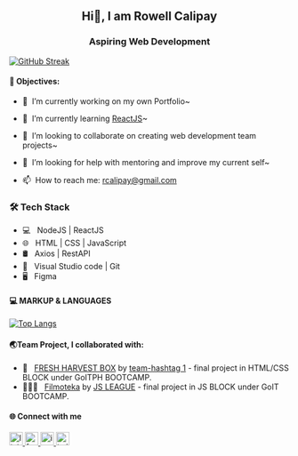 <h2 align="center">Hi👋, I am Rowell Calipay</h2>
<h3 align="center" >Aspiring Web Development</h3>

[![GitHub Streak](https://streak-stats.demolab.com?user=crux16&theme=dracula&hide_border=true&border_radius=10&date_format=M%20j%5B%2C%20Y%5D&mode=weekly&card_width=1000&background=90%2C120C48D4%2C1F1E39BB&currStreakNum=61EB87&currStreakLabel=61EB87&dates=45D1EB&sideNums=61EB87)](https://git.io/streak-stats)
 

<h4>🔑 Objectives:</h4>

- 🔭&nbsp; I’m currently working on my own Portfolio~
  
- 🌱&nbsp; I’m currently learning <a href="https://react.dev/learn" target="_target">ReactJS</a>~
  
- 👯&nbsp; I’m looking to collaborate on creating web development team projects~
  
- 🤔&nbsp; I’m looking for help with mentoring and improve my current self~
  
- 📫&nbsp; How to reach me: <a href="email:rcalipay">rcalipay@gmail.com</a>

<h3>🛠 Tech Stack</h3>

- 💻 &nbsp; NodeJS | ReactJS <!-- Python | Dart | Java | C++  -->
- 🌐 &nbsp; HTML | CSS | JavaScript <!-- | Bootstrap --> 
- 🛢 &nbsp; Axios | RestAPI
- 🔧 &nbsp;  Visual Studio code | Git
- 🖥 &nbsp; Figma

<h4>💻 MARKUP & LANGUAGES</h4>

[![Top Langs](https://github-readme-stats.vercel.app/api/top-langs/?username=crux16&layout=compact&text_color=daf7dc&bg_color=151515)](https://github.com/crux16/github-readme-stats)

<h4 id="team-project">🌏Team Project, I collaborated with:</h4>

- 👬 &nbsp; <a href="https://crux16.github.io/goit-project-team">FRESH HARVEST BOX</a> by <a href="https://github.com/crux16/goit-project-team">team-hashtag 1</a> - final project in HTML/CSS BLOCK under GoITPH BOOTCAMP.
- 🧑‍🤝‍🧑 &nbsp; <a href="https://jandiman.github.io/goit-js-team-4-project/">Filmoteka</a> by <a href="https://github.com/jandiman/goit-js-team-4-project">JS LEAGUE</a> - final project in JS BLOCK under GoIT BOOTCAMP.


<h4>🌐 Connect with me</h4>
<p>
  <a href="https://www.linkedin.com/in/rowell-calipay-214760276/">
    <img title="linkedIn" src="https://upload.wikimedia.org/wikipedia/commons/thumb/8/81/LinkedIn_icon.svg/72px-LinkedIn_icon.svg.png?20210220164014" alt="linkedIn" width="24" height="24" />
  </a>

  <a href="https://facebook.com/rowell.calipay16/">
    <img title="facebook" src="https://upload.wikimedia.org/wikipedia/en/thumb/0/04/Facebook_f_logo_%282021%29.svg/512px-Facebook_f_logo_%282021%29.svg.png?20210818083032" alt="facebook" width="24" height="24" />
  </a>
  
  <a href="https://www.instagram.com/rowellcalipay/">
    <img title="instagram" src="https://static.cdninstagram.com/rsrc.php/v3/yI/r/VsNE-OHk_8a.png" alt="instagram" width="24" height="24" />
  </a>
  
  <a href="https://twitter.com/rcalipay">    
     <img title="twitter" src="https://github.com/crux16/crux16/assets/30309887/18847adb-60b1-4dfb-b95f-aefa82c5e9ae" alt="twitter" width="24" height="24" />
  </a>
</p>
